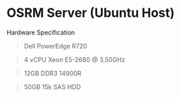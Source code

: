 # OSRM Server (Ubuntu Host)

Hardware Specification 
> Dell PowerEdge R720

> 4 vCPU Xeon E5-2680 @ 3.50GHz 

> 12GB DDR3 14900R

> 50GB 15k SAS HDD
